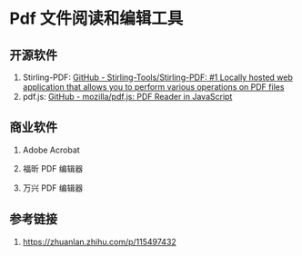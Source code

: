 # Pdf 文件阅读和编辑工具


## 开源软件

1. Stirling-PDF: [GitHub - Stirling-Tools/Stirling-PDF: #1 Locally hosted web application that allows you to perform various operations on PDF files](https://github.com/Stirling-Tools/Stirling-PDF)
2. pdf.js: [GitHub - mozilla/pdf.js: PDF Reader in JavaScript](https://github.com/mozilla/pdf.js)

## 商业软件

1. Adobe Acrobat

2. 福昕 PDF 编辑器

3. 万兴 PDF 编辑器


## 参考链接
1. https://zhuanlan.zhihu.com/p/115497432
